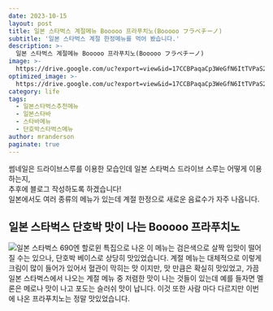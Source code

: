 ```yaml
---
date: 2023-10-15
layout: post
title: 일본 스타벅스 계절메뉴 Booooo 프라푸치노(Booooo フラペチーノ)
subtitle: '일본 스타벅스 계절 한정메뉴를 먹어 봤습니다.'
description: >-
  일본 스타벅스 계절메뉴 Booooo 프라푸치노(Booooo フラペチーノ)
image: >-
  https://drive.google.com/uc?export=view&id=17CCBPaqaCp3WeGfN6ItTVPaS2nUYfiSx
optimized_image: >-
  https://drive.google.com/uc?export=view&id=17CCBPaqaCp3WeGfN6ItTVPaS2nUYfiSx
category: life
tags:
  - 일본스타벅스추천메뉴
  - 일본스타바
  - 스타바메뉴
  - 단호박스타벅스메뉴
author: mranderson
paginate: true
---
```

썸네일은 드라이브스루를 이용한 모습인데 일본 스타벅스 드라이브 스루는 어떻게 이용하는지,  
추후에 블로그 작성하도록 하겠습니다!  
일본에서도 여러 종류의 메뉴가 있는데 계절 한정으로 새로운 음료수가 자주 나옵니다.  

## 일본 스타벅스 단호박 맛이 나는 Booooo 프라푸치노
<img src="https://drive.google.com/uc?export=view&id=1S6tlJLGaBc6yfTm-VyXG7vfKVZJNzcs7" alt="일본 스타벅스">
690엔  
할로윈 특집으로 나온 이 메뉴는 검은색으로 살짝 입맛이 떨어질 수는 있으나,  
단호박 베이스로 상당히 맛있었습니다.  
계절 메뉴는 대체적으로 이렇게 크림이 많이 들어가 있어서 혈관이 막히는 맛 이지만,  
맛 만큼은 확실히 맛있었고,  
가끔 일본 스타벅스에서 나오는 계절 메뉴 중 저렴한 맛이 나는 것들이 있는데  
예를 들자면 멜론은 메로나 맛이 나고 포도는 슬러쉬 맛이 납니다.  
이것 또한 사람 마다 다르지만 이번에 나온 프라푸치노는 정말 맛있었습니다.  